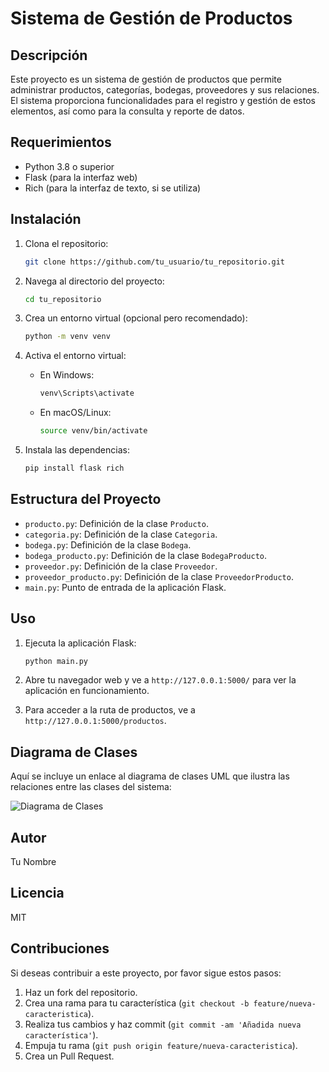 
# Sistema de Gestión de Productos

## Descripción

Este proyecto es un sistema de gestión de productos que permite administrar productos, categorías, bodegas, proveedores y sus relaciones. El sistema proporciona funcionalidades para el registro y gestión de estos elementos, así como para la consulta y reporte de datos.

## Requerimientos

- Python 3.8 o superior
- Flask (para la interfaz web)
- Rich (para la interfaz de texto, si se utiliza)

## Instalación

1. Clona el repositorio:

    ```bash
    git clone https://github.com/tu_usuario/tu_repositorio.git
    ```

2. Navega al directorio del proyecto:

    ```bash
    cd tu_repositorio
    ```

3. Crea un entorno virtual (opcional pero recomendado):

    ```bash
    python -m venv venv
    ```

4. Activa el entorno virtual:

    - En Windows:

      ```bash
      venv\Scripts\activate
      ```

    - En macOS/Linux:

      ```bash
      source venv/bin/activate
      ```

5. Instala las dependencias:

    ```bash
    pip install flask rich
    ```

## Estructura del Proyecto

- `producto.py`: Definición de la clase `Producto`.
- `categoria.py`: Definición de la clase `Categoria`.
- `bodega.py`: Definición de la clase `Bodega`.
- `bodega_producto.py`: Definición de la clase `BodegaProducto`.
- `proveedor.py`: Definición de la clase `Proveedor`.
- `proveedor_producto.py`: Definición de la clase `ProveedorProducto`.
- `main.py`: Punto de entrada de la aplicación Flask.

## Uso

1. Ejecuta la aplicación Flask:

    ```bash
    python main.py
    ```

2. Abre tu navegador web y ve a `http://127.0.0.1:5000/` para ver la aplicación en funcionamiento.

3. Para acceder a la ruta de productos, ve a `http://127.0.0.1:5000/productos`.

## Diagrama de Clases

Aquí se incluye un enlace al diagrama de clases UML que ilustra las relaciones entre las clases del sistema:

![Diagrama de Clases](imagenes/diagrama_clases.png)

## Autor

Tu Nombre

## Licencia

MIT

## Contribuciones

Si deseas contribuir a este proyecto, por favor sigue estos pasos:

1. Haz un fork del repositorio.
2. Crea una rama para tu característica (`git checkout -b feature/nueva-caracteristica`).
3. Realiza tus cambios y haz commit (`git commit -am 'Añadida nueva característica'`).
4. Empuja tu rama (`git push origin feature/nueva-caracteristica`).
5. Crea un Pull Request.



